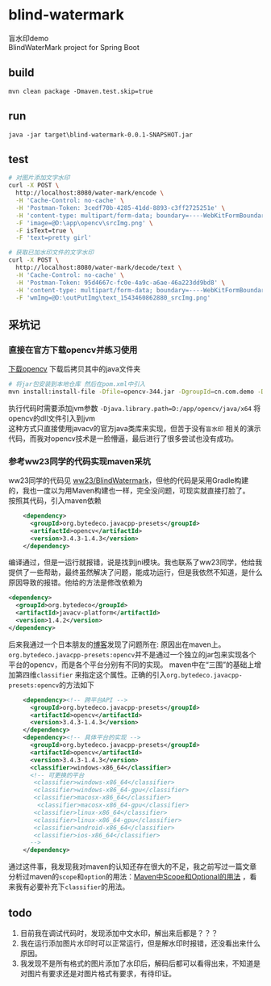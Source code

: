 # blind-watermark
盲水印demo  
BlindWaterMark project for Spring Boot

## build
```
mvn clean package -Dmaven.test.skip=true
```

## run
```
java -jar target\blind-watermark-0.0.1-SNAPSHOT.jar
```

## test

```bash
# 对图片添加文字水印
curl -X POST \
  http://localhost:8080/water-mark/encode \
  -H 'Cache-Control: no-cache' \
  -H 'Postman-Token: 3cedf70b-4285-41dd-8893-c3ff2725251e' \
  -H 'content-type: multipart/form-data; boundary=----WebKitFormBoundary7MA4YWxkTrZu0gW' \
  -F 'image=@D:\app\opencv\srcImg.png' \
  -F isText=true \
  -F 'text=pretty girl'
```

```bash
# 获取已加水印文件的文字水印
curl -X POST \
  http://localhost:8080/water-mark/decode/text \
  -H 'Cache-Control: no-cache' \
  -H 'Postman-Token: 95d4667c-fc0e-4a9c-a6ae-46a223dd9bd8' \
  -H 'content-type: multipart/form-data; boundary=----WebKitFormBoundary7MA4YWxkTrZu0gW' \
  -F 'wmImg=@D:\outPutImg\text_1543460862880_srcImg.png'
```

## 采坑记

### 直接在官方下载opencv并练习使用

[下载opencv](https://opencv.org/releases.html)  下载后拷贝其中的java文件夹 
```bash
# 将jar包安装到本地仓库 然后在pom.xml中引入
mvn install:install-file -Dfile=opencv-344.jar -DgroupId=cn.com.demo -DartifactId=opencv -Dversion=3.4.4 -Dpackaging=jar
``` 
执行代码时需要添加jvm参数 `-Djava.library.path=D:/app/opencv/java/x64` 将opencv的dll文件引入到jvm  
这种方式只直接使用javacv的官方java类库来实现，但苦于没有`盲水印` 相关的演示代码，而我对opencv技术是一脸懵逼，最后进行了很多尝试也没有成功。

### 参考ww23同学的代码实现maven采坑
ww23同学的代码见 [ww23/BlindWatermark](https://github.com/ww23/BlindWatermark)，但他的代码是采用Gradle构建的，我也一度以为用Maven构建也一样，完全没问题，可现实就直接打脸了。  
按照其代码，引入maven依赖  
```xml
    <dependency>
      <groupId>org.bytedeco.javacpp-presets</groupId>
      <artifactId>opencv</artifactId>
      <version>3.4.3-1.4.3</version>
    </dependency>
```
编译通过，但是一运行就报错，说是找到jni模块。我也联系了ww23同学，他给我提供了一些帮助，最终虽然解决了问题，能成功运行，但是我依然不知道，是什么原因导致的报错。他给的方法是修改依赖为 
```xml
<dependency>
  <groupId>org.bytedeco</groupId>
  <artifactId>javacv-platform</artifactId>
  <version>1.4.2</version>
</dependency>
```

后来我通过一个日本朋友的[博客](https://spring-boot-camp.readthedocs.io/ja/latest/02-OpenCV.html)发现了问题所在: 原因出在maven上。 
`org.bytedeco.javacpp-presets:opencv`并不是通过一个独立的jar包来实现各个平台的opencv，而是各个平台分别有不同的实现。
maven中在“三围”的基础上增加第四维`classifier` 来指定这个属性。正确的引入`org.bytedeco.javacpp-presets:opencv`的方法如下
```xml
    <dependency><!-- 跨平台API -->
      <groupId>org.bytedeco.javacpp-presets</groupId>
      <artifactId>opencv</artifactId>
      <version>3.4.3-1.4.3</version>
    </dependency>
    <dependency><!-- 具体平台的实现 -->
      <groupId>org.bytedeco.javacpp-presets</groupId>
      <artifactId>opencv</artifactId>
      <version>3.4.3-1.4.3</version>
      <classifier>windows-x86_64</classifier>
      <!-- 可更换的平台
       <classifier>windows-x86_64</classifier>
       <classifier>windows-x86_64-gpu</classifier>
       <classifier>macosx-x86_64</classifier>
        <classifier>macosx-x86_64-gpu</classifier>
       <classifier>linux-x86_64</classifier>
       <classifier>linux-x86_64-gpu</classifier>
       <classifier>android-x86_64</classifier>
       <classifier>ios-x86_64</classifier>
      -->
    </dependency>
```
通过这件事，我发现我对maven的认知还存在很大的不足，我之前写过一篇文章分析过maven的`scope`和`option`的用法：[Maven中Scope和Optional的用法](http://www.javawa.top/posts/a8f3da/) ，看来我有必要补充下`classifier`的用法。

## todo

1. 目前我在调试代码时，发现添加中文水印，解出来后都是？？？
2. 我在运行添加图片水印时可以正常运行，但是解水印时报错，还没看出来什么原因。
3. 我发现不是所有格式的图片添加了水印后，解码后都可以看得出来，不知道是对图片有要求还是对图片格式有要求，有待印证。



